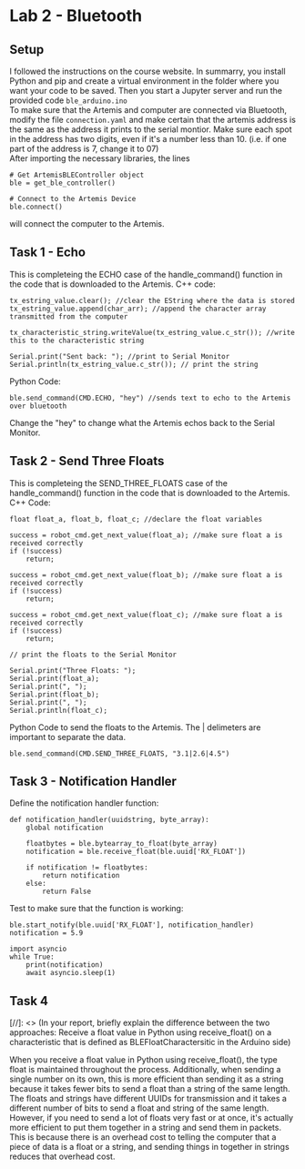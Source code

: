 # Lab 2 - Bluetooth

## Setup
I followed the instructions on the course website. In summarry, you install Python and pip and create a virtual environment in the folder where you want your code to be saved. Then you start a Jupyter server and run the provided code `ble_arduino.ino`
\
To make sure that the Artemis and computer are connected via Bluetooth, modify the file `connection.yaml` and make certain that the artemis address is the same as the address it prints to the serial montior. Make sure each spot in the address has two digits, even if it's a number less than 10. (i.e. if one part of the address is 7, change it to 07)
\
After importing the necessary libraries, the lines
```
# Get ArtemisBLEController object
ble = get_ble_controller()

# Connect to the Artemis Device
ble.connect()
```
will connect the computer to the Artemis.

## Task 1 - Echo
This is completeing the ECHO case of the handle_command() function in the code that is downloaded to the Artemis.
C++ code:
```
tx_estring_value.clear(); //clear the EString where the data is stored
tx_estring_value.append(char_arr); //append the character array transmitted from the computer

tx_characteristic_string.writeValue(tx_estring_value.c_str()); //write this to the characteristic string

Serial.print("Sent back: "); //print to Serial Monitor
Serial.println(tx_estring_value.c_str()); // print the string
```
Python Code:
```
ble.send_command(CMD.ECHO, "hey") //sends text to echo to the Artemis over bluetooth
```
Change the "hey" to change what the Artemis echos back to the Serial Monitor.

## Task 2 - Send Three Floats
This is completeing the SEND_THREE_FLOATS case of the handle_command() function in the code that is downloaded to the Artemis.
C++ Code:
```
float float_a, float_b, float_c; //declare the float variables

success = robot_cmd.get_next_value(float_a); //make sure float a is received correctly
if (!success)
    return;

success = robot_cmd.get_next_value(float_b); //make sure float a is received correctly
if (!success)
    return;

success = robot_cmd.get_next_value(float_c); //make sure float a is received correctly
if (!success)
    return;

// print the floats to the Serial Monitor

Serial.print("Three Floats: ");
Serial.print(float_a);
Serial.print(", ");
Serial.print(float_b);
Serial.print(", ");
Serial.println(float_c);
```
Python Code to send the floats to the Artemis.
The | delimeters are important to separate the data.
```
ble.send_command(CMD.SEND_THREE_FLOATS, "3.1|2.6|4.5")
```

## Task 3 - Notification Handler

Define the notification handler function:
```
def notification_handler(uuidstring, byte_array):
    global notification
    
    floatbytes = ble.bytearray_to_float(byte_array)
    notification = ble.receive_float(ble.uuid['RX_FLOAT'])
    
    if notification != floatbytes:
        return notification
    else:
        return False
```
Test to make sure that the function is working:
```
ble.start_notify(ble.uuid['RX_FLOAT'], notification_handler)
notification = 5.9

import asyncio
while True:
    print(notification)
    await asyncio.sleep(1)
```
## Task 4

[//]: <> (In your report, briefly explain the difference between the two approaches: Receive a float value in Python using receive_float() on a characteristic that is defined as BLEFloatCharactersitic in the Arduino side)

When you receive a float value in Python using receive_float(), the type float is maintained throughout the process. Additionally, when sending a single number on its own, this is more efficient than sending it as a string because it takes fewer bits to send a float than a string of the same length. The floats and strings have different UUIDs for transmission and it takes a different number of bits to send a float and string of the same length.
\
However, if you need to send a lot of floats very fast or at once, it's actually more efficient to put them together in a string and send them in packets. This is because there is an overhead cost to telling the computer that a piece of data is a float or a string, and sending things in together in strings reduces that overhead cost.
